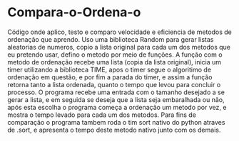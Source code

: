 # Compara-o-Ordena-o
Código onde aplico, testo e comparo velocidade e eficiencia de metodos de ordenação que aprendo.
Uso uma biblioteca Random para gerar listas aleatorias de numeros, copio a lista original para cada um dos metodos que eu pretendo usar, defino o metodo por meio de funções.
A função com o metodo de ordenação recebe uma lista (copia da lista original), inicia um timer utilizando a biblioteca TIME, apos o timer segue o algoritimo de ordenação em questão, e por fim a parada do timer, e assim a função retorna tanto a lista ordenada, quanto o tempo que levou para concluir o processo.
O programa recebe uma entrada com o tamanho desejado a se gerar a lista, e em seguida se deseja que a lista seja embaralhada ou não, após esta escolha o programa começa a ordenação um metodo por vez, e mostra o tempo levado para cada um dos metodos.
Para fins de comparação o programa tambem roda o tim sort nativo do python atraves de .sort, e apresenta o tempo deste metodo nativo junto com os demais.
